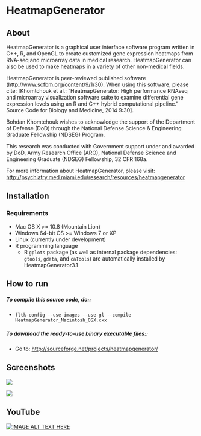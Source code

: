 # HeatmapGenerator

## About

HeatmapGenerator is a graphical user interface software program written in C++, R, and OpenGL to create customized gene expression heatmaps from RNA-seq and microarray data in medical research. HeatmapGenerator can also be used to make heatmaps in a variety of other non-medical fields.

HeatmapGenerator is peer-reviewed published software (http://www.scfbm.org/content/9/1/30). When using this software, please cite: [Khomtchouk et al.: “HeatmapGenerator: High performance RNAseq and microarray visualization software suite to examine differential gene expression levels using an R and C++ hybrid computational pipeline.” Source Code for Biology and Medicine, 2014 9:30].

Bohdan Khomtchouk wishes to acknowledge the support of the Department of Defense (DoD) through the National Defense Science & Engineering Graduate Fellowship (NDSEG) Program.

This research was conducted with Government support under and awarded by DoD, Army Research Office (ARO), National Defense Science and Engineering Graduate (NDSEG) Fellowship, 32 CFR 168a.

For more information about HeatmapGenerator, please visit: http://psychiatry.med.miami.edu/research/resources/heatmapgenerator

## Installation

### Requirements

* Mac OS X >= 10.8 (Mountain Lion)
* Windows 64-bit OS >= Windows 7 or XP
* Linux (currently under development)
* R programming language
  * R `gplots` package (as well as internal package dependencies: `gtools`, `gdata`, and `caTools`) are automatically installed by HeatmapGenerator3.1

## How to run

##### To compile this source code, do::
* `fltk-config --use-images --use-gl --compile HeatmapGenerator_Macintosh_OSX.cxx`

##### To download the ready-to-use binary executable files::
* Go to: http://sourceforge.net/projects/heatmapgenerator/

## Screenshots

![](http://a.fsdn.com/con/app/proj/heatmapgenerator/screenshots/HeatmapGeneratorv2_screenshot_MAC.png)

![](http://a.fsdn.com/con/app/proj/heatmapgenerator/screenshots/large_input_simple_heatmap_new.png)

## YouTube

[![IMAGE ALT TEXT HERE](http://a.fsdn.com/con/app/proj/heatmapgenerator/screenshots/youtube_tutorial_screenshot.png)](https://www.youtube.com/watch?v=DYgr6Zm6BaA)

